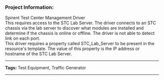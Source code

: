 ### Project Information:
Spirent Test Center Management Driver  
This requires access to the STC Lab Server. The driver connects to an STC chassis via the lab server to discover what modules are installed and determine if the chassis is online or offline. The driver is not able to detect link on each port.   
This driver requires a property called STC_Lab_Server to be present in the resource's template. The value of this property is the IP address or hostname of the STC Lab Server.  
  
___
 <b>Tags:</b> Test Equipment, Traffic Generator  
  
___
